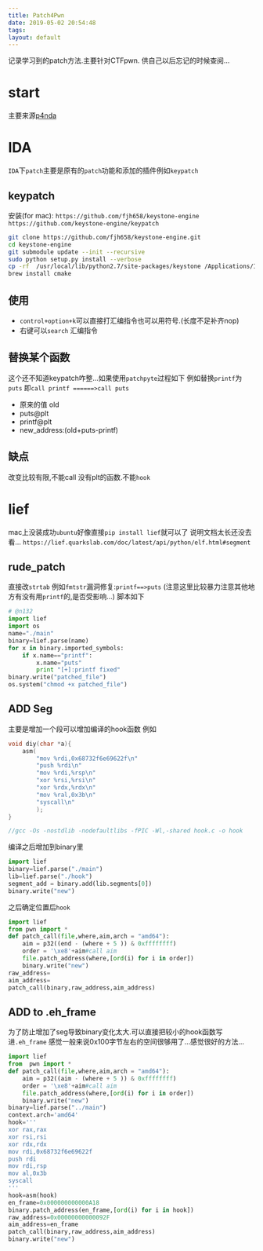 ```yaml
---
title: Patch4Pwn
date: 2019-05-02 20:54:48
tags:
layout: default
---
```

记录学习到的patch方法.主要针对CTFpwn.
供自己以后忘记的时候查阅...
<!--more-->
# start
主要来源[p4nda][1]
# IDA
`IDA`下`patch`主要是原有的`patch`功能和添加的插件例如`keypatch`
## keypatch
安装(for mac):
`https://github.com/fjh658/keystone-engine`
`https://github.com/keystone-engine/keypatch`
```sh
git clone https://github.com/fjh658/keystone-engine.git
cd keystone-engine
git submodule update --init --recursive
sudo python setup.py install --verbose
cp -rf  /usr/local/lib/python2.7/site-packages/keystone /Applications/IDA\ Pro\ 7.0/ida.app/Contents/MacOS/python/
brew install cmake 
```
## 使用
* `control+option+k`可以直接打汇编指令也可以用符号.(长度不足补齐nop)
* 右键可以`search` 汇编指令
## 替换某个函数
这个还不知道keypatch咋整...如果使用`patchpyte`过程如下
例如替换`printf`为`puts`
即`call printf ======>call puts`
* 原来的值 old
* puts@plt
* printf@plt
* new_address:(old+puts-printf)
## 缺点
改变比较有限,不能call 没有plt的函数.不能`hook`


# lief
mac上没装成功`ubuntu`好像直接`pip install lief`就可以了
说明文档太长还没去看...
`https://lief.quarkslab.com/doc/latest/api/python/elf.html#segment`

## rude_patch
直接改`strtab` 例如`fmtstr`漏洞修复:`printf==>puts`
(注意这里比较暴力注意其他地方有没有用`printf`的,是否受影响...)
脚本如下
```python
# @n132
import lief
import os
name="./main"
binary=lief.parse(name)
for x in binary.imported_symbols:
	if x.name=="printf":
		x.name="puts"
		print "[+]:printf fixed"
binary.write("patched_file")
os.system("chmod +x patched_file")
```

## ADD Seg
主要是增加一个段可以增加编译的hook函数
例如
```c
void diy(char *a){
	asm(
		"mov %rdi,0x68732f6e69622f\n"
		"push %rdi\n"
		"mov %rdi,%rsp\n"
		"xor %rsi,%rsi\n"
		"xor %rdx,%rdx\n"
		"mov %ral,0x3b\n"
		"syscall\n"
		);
}

//gcc -Os -nostdlib -nodefaultlibs -fPIC -Wl,-shared hook.c -o hook

```
编译之后增加到binary里
```python
import lief
binary=lief.parse("./main")
lib=lief.parse("./hook")	
segment_add = binary.add(lib.segments[0])
binary.write("new")
```

之后确定位置后`hook`
```python
import lief
from pwn import *
def patch_call(file,where,aim,arch = "amd64"):
	aim = p32((end - (where + 5 )) & 0xffffffff)
	order = '\xe8'+aim#call aim
	file.patch_address(where,[ord(i) for i in order])
	binary.write("new")
raw_address=
aim_address=
patch_call(binary,raw_address,aim_address)
```

## ADD to .eh_frame

为了防止增加了seg导致binary变化太大.可以直接把较小的hook函数写进`.eh_frame`
感觉一般来说0x100字节左右的空间很够用了...感觉很好的方法...
```python
import lief
from  pwn import *
def patch_call(file,where,aim,arch = "amd64"):
	aim = p32((aim - (where + 5 )) & 0xffffffff)
	order = '\xe8'+aim#call aim
	file.patch_address(where,[ord(i) for i in order])
	binary.write("new")
binary=lief.parse("../main")
context.arch='amd64'
hook='''
xor rax,rax
xor rsi,rsi
xor rdx,rdx
mov rdi,0x68732f6e69622f
push rdi
mov rdi,rsp
mov al,0x3b
syscall
'''
hook=asm(hook)
en_frame=0x000000000000A18
binary.patch_address(en_frame,[ord(i) for i in hook])
raw_address=0x00000000000092F
aim_address=en_frame
patch_call(binary,raw_address,aim_address)
binary.write("new")
```





[1]:http://p4nda.top/2018/07/02/patch-in-pwn/#%E4%BF%AE%E6%94%B9%E7%A8%8B%E5%BA%8F-eh-frame%E6%AE%B5